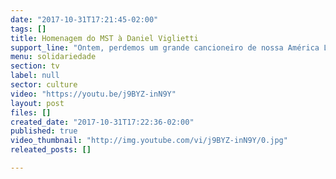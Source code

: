 ```yaml
---
date: "2017-10-31T17:21:45-02:00"
tags: []
title: Homenagem do MST à Daniel Viglietti
support_line: "Ontem, perdemos um grande cancioneiro de nossa América Latina, confira nossa homenagem."
menu: solidariedade
section: tv
label: null
sector: culture
video: "https://youtu.be/j9BYZ-inN9Y"
layout: post
files: []
created_date: "2017-10-31T17:22:36-02:00"
published: true
video_thumbnail: "http://img.youtube.com/vi/j9BYZ-inN9Y/0.jpg"
releated_posts: []

---
```

